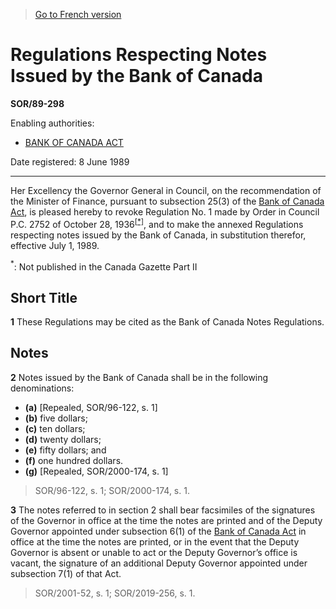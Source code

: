 > [Go to French version](/fr/Règlements/Décrets,%20ordonnances%20et%20règlements%20statutaires/89/298.md)

# Regulations Respecting Notes Issued by the Bank of Canada

**SOR/89-298**

Enabling authorities: 
- [BANK OF CANADA ACT](/en/Acts/Revised%20Statutes%20of%20Canada/B/B-2.md)

Date registered: 8 June 1989

----------

Her Excellency the Governor General in Council, on the recommendation of the Minister of Finance, pursuant to subsection 25(3) of the [Bank of Canada Act](/en/Acts/Revised%20Statutes%20of%20Canada/B/B-2.md), is pleased hereby to revoke Regulation No. 1 made by Order in Council P.C. 2752 of October 28, 1936<sup><a href='#fn_1e'>[*]</a></sup>, and to make the annexed Regulations respecting notes issued by the Bank of Canada, in substitution therefor, effective July 1, 1989.

<a name='fn_1e'><sup>*</sup></a>: Not published in the Canada Gazette Part II<br />




## Short Title


**1** These Regulations may be cited as the Bank of Canada Notes Regulations.




## Notes


**2** Notes issued by the Bank of Canada shall be in the following denominations:
- **(a)** [Repealed, SOR/96-122, s. 1]
- **(b)** five dollars;
- **(c)** ten dollars;
- **(d)** twenty dollars;
- **(e)** fifty dollars; and
- **(f)** one hundred dollars.
- **(g)** [Repealed, SOR/2000-174, s. 1]
> SOR/96-122, s. 1; SOR/2000-174, s. 1.




**3** The notes referred to in section 2 shall bear facsimiles of the signatures of the Governor in office at the time the notes are printed and of the Deputy Governor appointed under subsection 6(1) of the [Bank of Canada Act](/en/Acts/Revised%20Statutes%20of%20Canada/B/B-2.md) in office at the time the notes are printed, or in the event that the Deputy Governor is absent or unable to act or the Deputy Governor’s office is vacant, the signature of an additional Deputy Governor appointed under subsection 7(1) of that Act.
> SOR/2001-52, s. 1; SOR/2019-256, s. 1.



